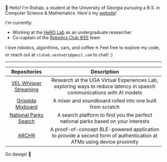 👋 Hello! I'm Rishab, a student at the University of Georgia pursuing a B.S. in Computer Science & Mathematics. Here's my [website](https://rishabseshadri.github.io/)!

I'm currently:
- Working at the [HeRO Lab](https://herolab.org/) as an undergraduate researcher
- Co-captain of the [Robotics Club IEEE](https://github.com/Robotics-IEEE/ieee-2025) team

I love robotics, algorithms, cars, and coffee ☕ Feel free to explore my code, or reach out at `rishab.seshadri@gmail.com` to chat! :)

---------------------------------------
| Repositories | Description |
| :---:   | :---: |
| [VEL Whisper Streaming](https://github.com/RishabSeshadri/vel-whisper-streaming) | Research at the UGA Virtual Experiences Lab, exploring ways to reduce latency in speech communications with AI models  |
| [Griselda Mixboard](https://github.com/RishabSeshadri/GRISELDA) | A mixer and soundboard rolled into one built from scratch |
| [National Parks Search](https://github.com/RishabSeshadri/NationalParkSearch) | A search platform to find you the perfect national parks based on your interests |
| [ARCHR](https://github.com/RishabSeshadri/ARCHR) | A proof-of-concept BLE-powered application to provide a second form of authentication at ATMs using device proximity |

Go dawgs! 🐶
<!--
**RishabSeshadri/rishabseshadri** is a ✨ _special_ ✨ repository because its `README.md` (this file) appears on your GitHub profile.

Here are some ideas to get you started:

- 🔭 I’m currently working on ...
- 🌱 I’m currently learning ...
- 👯 I’m looking to collaborate on ...
- 🤔 I’m looking for help with ...
- 💬 Ask me about ...
- 📫 How to reach me: ...
- 😄 Pronouns: ...
- ⚡ Fun fact: ...
-->
